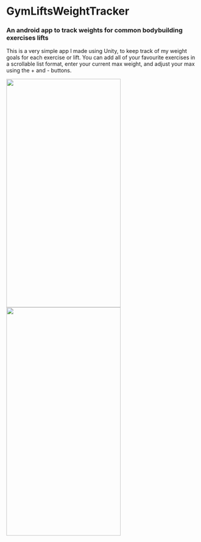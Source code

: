 # GymLiftsWeightTracker
<h3>An android app to track weights for common bodybuilding exercises lifts</h3>
<p>This is a very simple app I made using Unity, to keep track of my weight goals for each exercise or lift.
You can add all of your favourite exercises in a scrollable list format, enter your current max weight, and adjust your max using the + and - buttons.</p>
<img style="display:inline"src="https://lh3.googleusercontent.com/613v-bzHhfu9AyuBsIfLMm0VtTJaDJ5_k7bec3GURxOZklAs473-PfVPfPsqmB2TcA=w2880-h1642-rw" width=300 height=600>
<img style="display:inline"src="https://lh3.googleusercontent.com/b-z5TvB2nc-pdzpmGKWUTFyNmprODlNHn-OxBiC58mM1fY-Bx1iBIGfsUp-qtHw1JQ=w2880-h1642-rw" width=300 height=600>
